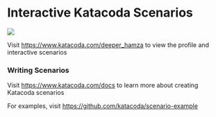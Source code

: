 # Interactive Katacoda Scenarios

[![](http://shields.katacoda.com/katacoda/deeper_hamza/count.svg)](https://www.katacoda.com/deeper_hamza "Get your profile on Katacoda.com")

Visit https://www.katacoda.com/deeper_hamza to view the profile and interactive scenarios

### Writing Scenarios
Visit https://www.katacoda.com/docs to learn more about creating Katacoda scenarios

For examples, visit https://github.com/katacoda/scenario-example
